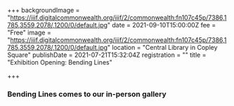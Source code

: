 +++
backgroundImage = "https://iiif.digitalcommonwealth.org/iiif/2/commonwealth:fn107c45p/7386,1785,3559,2078/,1200/0/default.jpg"
date = 2021-09-10T15:00:00Z
fee = "Free"
image = "https://iiif.digitalcommonwealth.org/iiif/2/commonwealth:fn107c45p/7386,1785,3559,2078/,1200/0/default.jpg"
location = "Central Library in Copley Square"
publishDate = 2021-07-21T15:32:04Z
registration = ""
title = "Exhibition Opening: Bending Lines"

+++
### Bending Lines comes to our in-person gallery